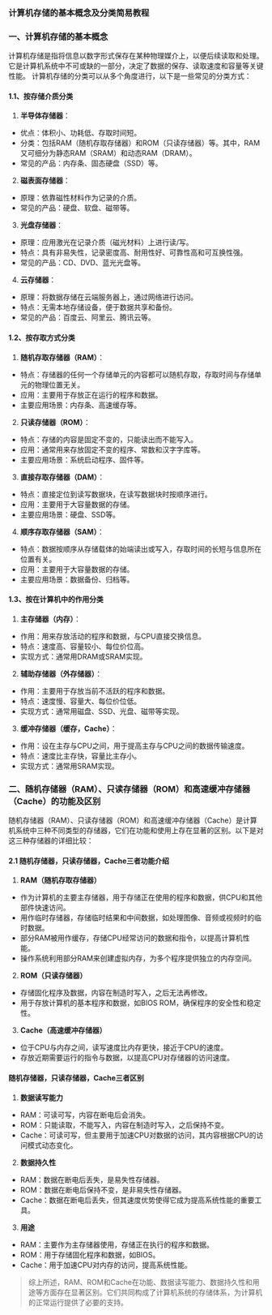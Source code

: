 ### 计算机存储的基本概念及分类简易教程

### 一、计算机存储的基本概念

计算机存储是指将信息以数字形式保存在某种物理媒介上，以便后续读取和处理。它是计算机系统中不可或缺的一部分，决定了数据的保存、读取速度和容量等关键性能。
计算机存储的分类可以从多个角度进行，以下是一些常见的分类方式：

#### 1.1、按存储介质分类

1. **半导体存储器**：

- 优点：体积小、功耗低、存取时间短。
- 分类：包括RAM（随机存取存储器）和ROM（只读存储器）等。其中，RAM又可细分为静态RAM（SRAM）和动态RAM（DRAM）。
- 常见的产品：内存条、固态硬盘（SSD）等。  

2. **磁表面存储器**：

- 原理：依靠磁性材料作为记录的介质。
- 常见的产品：硬盘、软盘、磁带等。

3. **光盘存储器**：

- 原理：应用激光在记录介质（磁光材料）上进行读/写。
- 特点：具有非易失性，记录密度高、耐用性好、可靠性高和可互换性强。
- 常见的产品：CD、DVD、蓝光光盘等。

4. **云存储器**：

- 原理：将数据存储在云端服务器上，通过网络进行访问。
- 特点：无需本地存储设备，便于数据共享和备份。
- 常见的产品：百度云、阿里云、腾讯云等。
  
#### 1.2、按存取方式分类

1. **随机存取存储器（RAM）**：

- 特点：存储器的任何一个存储单元的内容都可以随机存取，存取时间与存储单元的物理位置无关。
- 应用：主要用于存放正在运行的程序和数据。
- 主要应用场景：内存条、高速缓存等。
  
2. **只读存储器（ROM）**：

- 特点：存储的内容是固定不变的，只能读出而不能写入。
- 应用：通常用来存放固定不变的程序、常数和汉字字库等。
- 主要应用场景：系统启动程序、固件等。
  
3. **直接存取存储器（DAM）**：

- 特点：直接定位到读写数据块，在读写数据块时按顺序进行。
- 应用：主要用于大容量数据的存储。
- 主要应用场景：硬盘、SSD等。

4. **顺序存取存储器（SAM）**：

- 特点：数据按顺序从存储载体的始端读出或写入，存取时间的长短与信息所在位置有关。
- 应用：主要用于大容量数据的存储。
- 主要应用场景：数据备份、归档等。

#### 1.3、按在计算机中的作用分类

1. **主存储器（内存）**：

- 作用：用来存放活动的程序和数据，与CPU直接交换信息。
- 特点：速度高、容量较小、每位价位高。
- 实现方式：通常用DRAM或SRAM实现。

2. **辅助存储器（外存储器）**：

- 作用：主要用于存放当前不活跃的程序和数据。
- 特点：速度慢、容量大、每位价位低。
- 实现方式：通常用磁盘、SSD、光盘、磁带等实现。

3. **缓冲存储器（缓存，Cache）**：

- 作用：设在主存与CPU之间，用于提高主存与CPU之间的数据传输速度。
- 特点：速度比主存快，容量比主存小。
- 实现方式：通常用SRAM实现。

### 二、随机存储器（RAM）、只读存储器（ROM）和高速缓冲存储器（Cache）的功能及区别

随机存储器（RAM）、只读存储器（ROM）和高速缓冲存储器（Cache）是计算机系统中三种不同类型的存储器，它们在功能和使用上存在显著的区别。以下是对这三种存储器的详细比较：

#### 2.1 随机存储器，只读存储器，Cache三者功能介绍

1. **RAM（随机存取存储器）**

- 作为计算机的主要主存储器，用于存储正在使用的程序和数据，供CPU和其他部件快速访问。
- 用作临时存储器，存储临时结果和中间数据，如处理图像、音频或视频时的临时数据。
- 部分RAM被用作缓存，存储CPU经常访问的数据和指令，以提高计算机性能。
- 操作系统利用部分RAM来创建虚拟内存，为多个程序提供独立的内存空间。

2. **ROM（只读存储器）**

- 存储固化程序及数据，内容在制造时写入，之后无法再修改。
- 用于存放计算机的基本程序和数据，如BIOS ROM，确保程序的安全性和稳定性。

3. **Cache（高速缓冲存储器）**

- 位于CPU与内存之间，读写速度比内存更快，接近于CPU的速度。
- 存放近期需要运行的指令与数据，以提高CPU对存储器的访问速度。

#### 随机存储器，只读存储器，Cache三者区别

1. **数据读写能力**

- RAM：可读可写，内容在断电后会消失。
- ROM：只能读取，不能写入，内容在制造时写入，之后保持不变。
- Cache：可读可写，但主要用于加速CPU对数据的访问，其内容根据CPU的访问模式动态变化。

2. **数据持久性**

- RAM：数据在断电后丢失，是易失性存储器。
- ROM：数据在断电后保持不变，是非易失性存储器。
- Cache：数据在断电后丢失，但其速度优势使得它成为提高系统性能的重要工具。

3. **用途**

- RAM：主要作为主存储器使用，存储正在执行的程序和数据。
- ROM：用于存储固化程序和数据，如BIOS。
- Cache：用于加速CPU对内存的访问，提高系统性能。

>综上所述，RAM、ROM和Cache在功能、数据读写能力、数据持久性和用途等方面存在显著区别。它们共同构成了计算机系统的存储体系，为计算机的正常运行提供了必要的支持。
